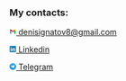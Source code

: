 ### My contacts:&#32;&#32;

<a href='mailto:denisignatov8@gmail.com'><img src='./readme_icon/gmail.svg' alt='gmail' width='12px'> denisignatov8@gmail.com</a>


<a href='https://www.linkedin.com/in/ignatov-ru/'><img src='./readme_icon/linkedin.svg' alt='linkedin'  width='12px'> Linkedin</a>


<a href='https://t.me/ignatov_ru'><img src='./readme_icon/telegram.svg' alt='telegram' width='12px'> Telegram</a>
